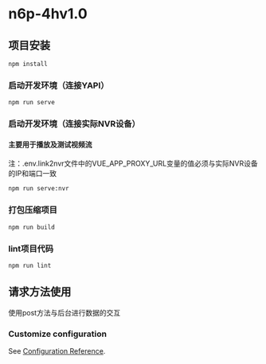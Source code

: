 # n6p-4hv1.0

## 项目安装
```
npm install
```

### 启动开发环境（连接YAPI）
```
npm run serve
```

### 启动开发环境（连接实际NVR设备）
#### 主要用于播放及测试视频流
注：.env.link2nvr文件中的VUE_APP_PROXY_URL变量的值必须与实际NVR设备的IP和端口一致
```
npm run serve:nvr
```

### 打包压缩项目
```
npm run build
```

### lint项目代码
```
npm run lint
```

## 请求方法使用

使用post方法与后台进行数据的交互

### Customize configuration
See [Configuration Reference](https://cli.vuejs.org/config/).
